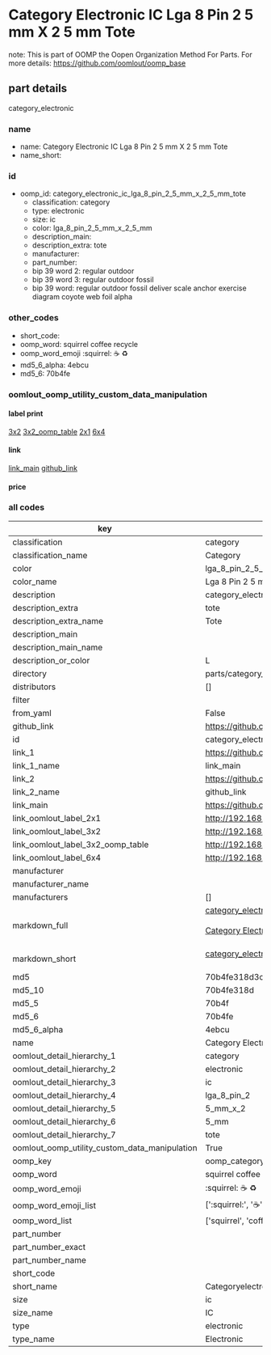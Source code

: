 # Category Electronic IC Lga 8 Pin 2 5 mm X 2 5 mm Tote  

note: This is part of OOMP the Oopen Organization Method For Parts. For more details: https://github.com/oomlout/oomp_base

##  part details



category_electronic

### name
* name: Category Electronic IC Lga 8 Pin 2 5 mm X 2 5 mm Tote
* name_short: 
### id
* oomp_id: category_electronic_ic_lga_8_pin_2_5_mm_x_2_5_mm_tote
  * classification: category
  * type: electronic
  * size: ic
  * color: lga_8_pin_2_5_mm_x_2_5_mm
  * description_main: 
  * description_extra: tote
  * manufacturer: 
  * part_number: 
  * bip 39 word 2: regular outdoor
  * bip 39 word 3: regular outdoor fossil
  * bip 39 word: regular outdoor fossil deliver scale anchor exercise diagram coyote web foil alpha

### other_codes
* short_code: 
* oomp_word: squirrel coffee recycle
* oomp_word_emoji :squirrel: :coffee: :recycle:
* md5_6_alpha: 4ebcu
* md5_6: 70b4fe






### oomlout_oomp_utility_custom_data_manipulation
#### label print
[3x2](http://192.168.1.245:1112/?label=oomp%204ebcu)
[3x2_oomp_table](http://192.168.1.107:1112/?label=oomp%204ebcu)
[2x1](http://192.168.1.242:1112/?label=oomp%204ebcu)
[6x4](http://192.168.1.55:1112/?label=oomp%204ebcu)    

#### link

[link_main](https://github.com/oomlout/oomlout_oomp_current_version_messy/tree/main/parts/category_electronic_ic_lga_8_pin_2_5_mm_x_2_5_mm_tote) [github_link](https://github.com/oomlout/oomlout_oomp_part_src/tree/main/parts/category_electronic_ic_lga_8_pin_2_5_mm_x_2_5_mm_tote)                             

#### price







### all codes 
| key | value |  
| --- | --- |  
| classification | category |  
| classification_name | Category |  
| color | lga_8_pin_2_5_mm_x_2_5_mm |  
| color_name | Lga 8 Pin 2 5 mm X 2 5 mm |  
| description | category_electronic |  
| description_extra | tote |  
| description_extra_name | Tote |  
| description_main |  |  
| description_main_name |  |  
| description_or_color | L  |  
| directory | parts/category_electronic_ic_lga_8_pin_2_5_mm_x_2_5_mm_tote |  
| distributors | [] |  
| filter |  |  
| from_yaml | False |  
| github_link | https://github.com/oomlout/oomlout_oomp_part_src/tree/main/parts/category_electronic_ic_lga_8_pin_2_5_mm_x_2_5_mm_tote |  
| id | category_electronic_ic_lga_8_pin_2_5_mm_x_2_5_mm_tote |  
| link_1 | https://github.com/oomlout/oomlout_oomp_current_version_messy/tree/main/parts/category_electronic_ic_lga_8_pin_2_5_mm_x_2_5_mm_tote |  
| link_1_name | link_main |  
| link_2 | https://github.com/oomlout/oomlout_oomp_part_src/tree/main/parts/category_electronic_ic_lga_8_pin_2_5_mm_x_2_5_mm_tote |  
| link_2_name | github_link |  
| link_main | https://github.com/oomlout/oomlout_oomp_current_version_messy/tree/main/parts/category_electronic_ic_lga_8_pin_2_5_mm_x_2_5_mm_tote |  
| link_oomlout_label_2x1 | http://192.168.1.242:1112/?label=oomp%204ebcu |  
| link_oomlout_label_3x2 | http://192.168.1.245:1112/?label=oomp%204ebcu |  
| link_oomlout_label_3x2_oomp_table | http://192.168.1.107:1112/?label=oomp%204ebcu |  
| link_oomlout_label_6x4 | http://192.168.1.55:1112/?label=oomp%204ebcu |  
| manufacturer |  |  
| manufacturer_name |  |  
| manufacturers | [] |  
| markdown_full | [category_electronic_ic_lga_8_pin_2_5_mm_x_2_5_mm_tote](https://github.com/oomlout/oomlout_oomp_current_version_messy/tree/main/parts/category_electronic_ic_lga_8_pin_2_5_mm_x_2_5_mm_tote)<br>[](https://github.com/oomlout/oomlout_oomp_current_version_messy/tree/main/parts/category_electronic_ic_lga_8_pin_2_5_mm_x_2_5_mm_tote)<br>[Category Electronic Ic Lga 8 Pin 2 5 Mm X 2 5 Mm Tote](https://github.com/oomlout/oomlout_oomp_current_version_messy/tree/main/parts/category_electronic_ic_lga_8_pin_2_5_mm_x_2_5_mm_tote)<br><br> |  
| markdown_short | [category_electronic_ic_lga_8_pin_2_5_mm_x_2_5_mm_tote](https://github.com/oomlout/oomlout_oomp_current_version_messy/tree/main/parts/category_electronic_ic_lga_8_pin_2_5_mm_x_2_5_mm_tote)<br><br> |  
| md5 | 70b4fe318d3ce9e821e003a0b7e74da6 |  
| md5_10 | 70b4fe318d |  
| md5_5 | 70b4f |  
| md5_6 | 70b4fe |  
| md5_6_alpha | 4ebcu |  
| name | Category Electronic IC Lga 8 Pin 2 5 mm X 2 5 mm Tote |  
| oomlout_detail_hierarchy_1 | category |  
| oomlout_detail_hierarchy_2 | electronic |  
| oomlout_detail_hierarchy_3 | ic |  
| oomlout_detail_hierarchy_4 | lga_8_pin_2 |  
| oomlout_detail_hierarchy_5 | 5_mm_x_2 |  
| oomlout_detail_hierarchy_6 | 5_mm |  
| oomlout_detail_hierarchy_7 | tote |  
| oomlout_oomp_utility_custom_data_manipulation | True |  
| oomp_key | oomp_category_electronic_ic_lga_8_pin_2_5_mm_x_2_5_mm_tote |  
| oomp_word | squirrel coffee recycle |  
| oomp_word_emoji | :squirrel: :coffee: :recycle: |  
| oomp_word_emoji_list | [':squirrel:', ':coffee:', ':recycle:'] |  
| oomp_word_list | ['squirrel', 'coffee', 'recycle'] |  
| part_number |  |  
| part_number_exact |  |  
| part_number_name |  |  
| short_code |  |  
| short_name | Categoryelectronic |  
| size | ic |  
| size_name | IC |  
| type | electronic |  
| type_name | Electronic |  
